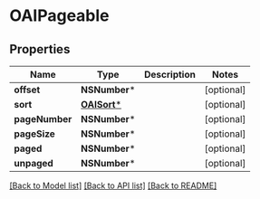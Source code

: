# OAIPageable

## Properties
Name | Type | Description | Notes
------------ | ------------- | ------------- | -------------
**offset** | **NSNumber*** |  | [optional] 
**sort** | [**OAISort***](OAISort) |  | [optional] 
**pageNumber** | **NSNumber*** |  | [optional] 
**pageSize** | **NSNumber*** |  | [optional] 
**paged** | **NSNumber*** |  | [optional] 
**unpaged** | **NSNumber*** |  | [optional] 

[[Back to Model list]](../README#documentation-for-models) [[Back to API list]](../README#documentation-for-api-endpoints) [[Back to README]](../README)


